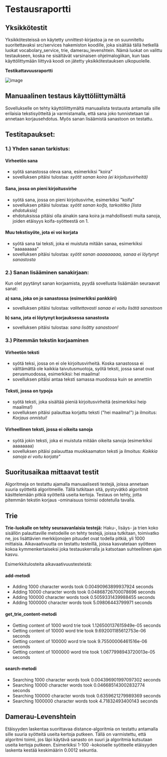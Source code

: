# Testausraportti

## Yksikkötestit

Yksikkötesteissä on käytetty unnittest-kirjastoa ja ne on suunniteltu suoritettavaksi src/services hakemiston koodille, joka sisältää tällä hetkellä luokat vocabolary_service, trie, damerau_levenshtein. Nämä luokat on valittu testaukseen, koska ne sisältävät varsinaisen ohjelmalogiikan, kun taas käyttölittymään liittyvä koodi on jätetty yksikkötestauksen ulkopuolelle.

**Testikattavuusraportti**

![image](https://github.com/brotholi/tiralabra/assets/91954165/400f6665-97d0-45ef-9097-10d5cee1a175)


## Manuaalinen testaus käyttöliittymältä

Sovellukselle on tehty käyttöliittymältä manuaalista testausta antamalla sille erilaisia tekstisyötteitä ja varmistamalla, että sana joko tunnistetaan tai annetaan korjausehdotus. Myös sanan lisäämistä sanastoon on testattu.

## Testitapaukset:
 ### 1.) Yhden sanan tarkistus:
   #### Virheetön sana
   - syötä sanastossa oleva sana, esimerkiksi "koira"
   - sovelluksen pitäisi tulostaa: *syötit sanan koira (ei kirjoitusvirheitä)*
   
   #### Sana, jossa on pieni kirjoitusvirhe
   - syötä sana, jossa on pieni kirjoitusvirhe, esimerkiksi "koifa"
   - sovelluksen pitäisi tulostaa: *syötit sanan koifa, tarkoititko [lista ehdotuksia]*
   - ehdotuksissa pitäisi olla ainakin sana koira ja mahdollisesti muita sanoja, joiden etäisyys koifa-syötteestä on 1.
   
   #### Muu tekstisyöte, jota ei voi korjata
   - syötä sana tai teksti, joka ei muistuta mitään sanaa, esimerkiksi "aaaaaaaaa"
   - sovelluksen pitäisi tulostaa: *syötit sanan aaaaaaaaa, sanaa ei löytynyt sanastosta*

 
### 2.) Sanan lisääminen sanakirjaan:
Kun olet pyytänyt sanan korjaamista, pyydä sovellusta lisäämään seuraavat sanat:

**a) sana, joka on jo sanastossa (esimerkiksi pankkiiri)**

   - sovelluksen pitäisi tulostaa: *valitettavasti sanaa ei voitu lisätä sanastoon*

**b) sana, jota ei löytynyt korjauksessa sanastosta**

   - sovelluksen pitäisi tulostaa: *sana lisätty sanastoon!*


### 3.) Pitemmän tekstin korjaaminen
   #### Virheetön teksti 
   - syötä teksi, jossa on ei ole kirjoitusvirheitä. Koska sanastossa ei välttämättä ole kaikkia taivutusmuotoja, syötä teksti, jossa sanat ovat perusmuodossa, esimerkiksi: hei maailma!
   - sovelluksen pitäisi antaa teksti samassa muodossa kuin se annettiin
   #### Teksti, jossa on typoja
   - syötä teksti, joka sisältää pieniä kirjoitusvirheitä (esimerkiksi heip maailma!)
   - sovelluksen pitäisi palauttaa korjattu teksti ("hei maailma!") ja ilmoitus: *Korjaus onnistui!*
   #### Virheellinen teksti, jossa ei oikeita sanoja
   - syötä jokin teksti, joka ei muistuta mitään oikeita sanoja (esimerkiksi aaaaaaaa)
   - sovelluksen pitäisi palauuttaa muokkaamaton teksti ja ilmoitus: *Kaikkia sanoja ei voitu korjata"*


## Suoritusaikaa mittaavat testit

Algoritmeja on testattu ajamalla manuaalisesti testejä, joissa annetaan suuria syötteitä algoritmeille. Tällä tutkitaan sitä, pystyvätkö algoritmit käsittelemään pitkiä syötteitä useita kertoja. Testaus on tehty, jotta pitemmän tekstin korjaus -ominaisuus toimisi odotetulla tavalla.

## Trie
**Trie-luokalle on tehty seuraavanlaisia testejä:**
Haku-, lisäys- ja trien koko sisällön palauttaville metodeille on tehty testejä, joissa tutkitaan, toimivatko ne, jos lisättävien merkkijonojen pituudet ovat todella pitkiä, yli 1000 mittaisia. Aikavaativuutta on testattu testeillä, joissa kasvatetaan syötteen kokoa kymmenkertaiseksi joka testauskerralla ja katsotaan suhteellinen ajan kasvu. 

Esimerkkitulosteita aikavaativuustesteistä:

#### add-metodi
- Adding 1000 character words took 0.00490963899937924 seconds
- Adding 10000 character words took 0.04868726700078696 seconds
- Adding 100000 character words took 0.5059331439988455 seconds
- Adding 1000000 character words took 5.09806443799971 seconds

#### get_trie_content-metodi

- Getting content of 1000 word trie took 1.126500137615949e-05 seconds
- Getting content of 10000 word trie took 9.692001185612753e-06 seconds
- Getting content of 100000 word trie took 9.75500006461516e-06 seconds
- Getting content of 1000000 word trie took 1.0677998943720013e-05 seconds


#### search-metodi
- Searching 1000 character words took 0.004396901997097302 seconds
- Searching 10000 character words took 0.046685143002832774 seconds
- Searching 100000 character words took 0.6359621279989369 seconds
- Searching 1000000 character words took 4.71832493400143 seconds

## Damerau-Levenshtein
Etäisyyden laskentaa suorittavaa distance-algoritmia on testattu antamalla sille suuria syötteitä useita kertoja putkeen. Tällä on varmistettu, että algoritmi toimii, jos läpi käytävä sanasto on suuri ja algoritmia kutsutaan useita kertoja putkeen. Esimerkiksi 1-100 -kokoiselle syötteelle etäisyyden laskenta kestää keskimäärin 0.0012 sekuntia. 

